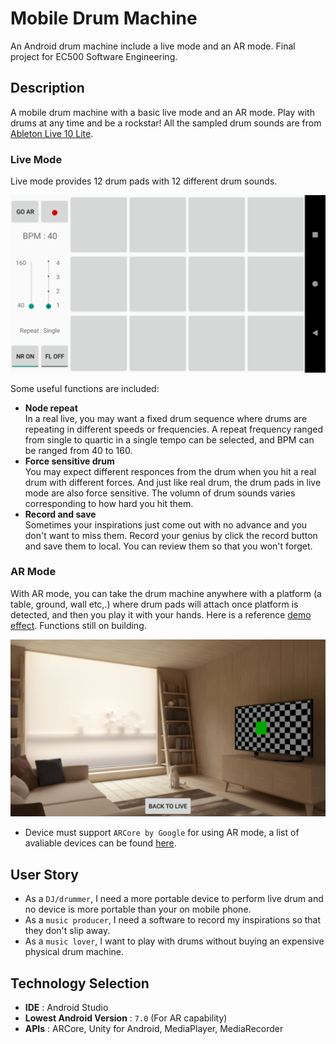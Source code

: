 # Mobile Drum Machine
An Android drum machine include a live mode and an AR mode. Final project for EC500 Software Engineering.
## Description
A mobile drum machine with a basic live mode and an AR mode. Play with drums at any time and be a rockstar! All the sampled drum sounds are from [Ableton Live 10 Lite](https://www.ableton.com/en/products/live-lite/). 
### Live Mode
Live mode provides 12 drum pads with 12 different drum sounds.   
   
![](https://github.com/ZeyuKeithFu/Drum500/blob/master/assets/live_mode.png)   
   
Some useful functions are included:
* **Node repeat**   
In a real live, you may want a fixed drum sequence where drums are repeating in different speeds or frequencies. A repeat frequency ranged from single to quartic in a single tempo can be selected, and BPM can be ranged from 40 to 160.
* **Force sensitive drum**   
You may expect different responces from the drum when you hit a real drum with different forces. And just like real drum, the drum pads in live mode are also force sensitive. The volumn of drum sounds varies corresponding to how hard you hit them.
* **Record and save**   
Sometimes your inspirations just come out with no advance and you don't want to miss them. Record your genius by click the record button and save them to local. You can review them so that you won't forget.   
   
   
### AR Mode
With AR mode, you can take the drum machine anywhere with a platform (a table, ground, wall etc,.) where drum pads will attach once platform is detected, and then you play it with your hands. Here is a reference [demo effect](https://www.youtube.com/watch?v=Zas5JCjQb40&feature=youtu.be). Functions still on building.   

![](https://github.com/ZeyuKeithFu/Drum500/blob/master/assets/AR_mode.png)

* Device must support ```ARCore by Google``` for using AR mode, a list of avaliable devices can be found [here](https://developers.google.com/ar/discover/supported-devices).   
   
## User Story
* As a ```DJ/drummer```, I need a more portable device to perform live drum and no device is more portable than your on mobile phone.
* As a ```music producer```, I need a software to record my inspirations so that they don't slip away.
* As a ```music lover```, I want to play with drums without buying an expensive physical drum machine.
   
## Technology Selection
* **IDE** : Android Studio
* **Lowest Android Version** : ```7.0``` (For AR capability)
* **APIs** : ARCore, Unity for Android, MediaPlayer, MediaRecorder

